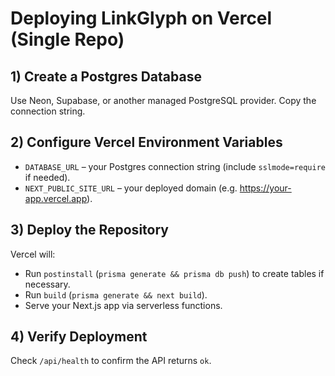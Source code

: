 # Deploying LinkGlyph on Vercel (Single Repo)

## 1) Create a Postgres Database
Use Neon, Supabase, or another managed PostgreSQL provider. Copy the connection string.

## 2) Configure Vercel Environment Variables
- `DATABASE_URL` – your Postgres connection string (include `sslmode=require` if needed).
- `NEXT_PUBLIC_SITE_URL` – your deployed domain (e.g. https://your-app.vercel.app).

## 3) Deploy the Repository
Vercel will:
- Run `postinstall` (`prisma generate && prisma db push`) to create tables if necessary.
- Run `build` (`prisma generate && next build`).
- Serve your Next.js app via serverless functions.

## 4) Verify Deployment
Check `/api/health` to confirm the API returns `ok`.
